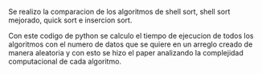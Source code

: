 Se realizo la comparacion de los algoritmos de shell sort, shell sort mejorado, quick sort e insercion sort.

Con este codigo de python se calculo el tiempo de ejecucion de todos los algoritmos con el numero de datos que se quiere en un arreglo creado de manera aleatoria y 
con esto se hizo el paper analizando la complejidad computacional de cada algoritmo.
